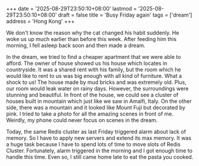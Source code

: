 +++
date = '2025-08-29T23:50:10+08:00'
lastmod = '2025-08-29T23:50:10+08:00'
draft = false
title = 'Busy Friday again'
tags = ['dream']
address = 'Hong Kong'
+++

We don't know the reason why the cat changed his habit suddenly. He woke us up much earlier than before this week. After feeding him this morning, I fell asleep back soon and then made a dream.

In the dream, we tried to find a cheaper apartment that we were able to afford. The owner of house showed us his house which locates in countryside. It was a shared rent with his family, but the room which he would like to rent to us was big enough with all kind of furniture. What a shock to us! The house made by mud bricks and was extremely old. Plus, our room would leak water on rainy days. However, the surroundings were stunning and beautiful. In front of the house, we could see a cluster of houses built in mountain which just like we saw in Amalfi, Italy. On the other side, there was a mountain and it looked like Mount Fuji but decorated by pink. I tried to take a photo for all the amazing scenes in front of me. Weirdly, my phone could never focus on scenes in the dream.

Today, the same Redis cluster as last Friday triggered alarm about lack of memory. So I have to apply new servers and extend its max memory. It was a huge task because I have to spend lots of time to move slots of Redis Cluster. Fortunately, alarm triggered in the morning and I got enough time to handle this time. Even so, I still came home late to eat the pasta you cooked.